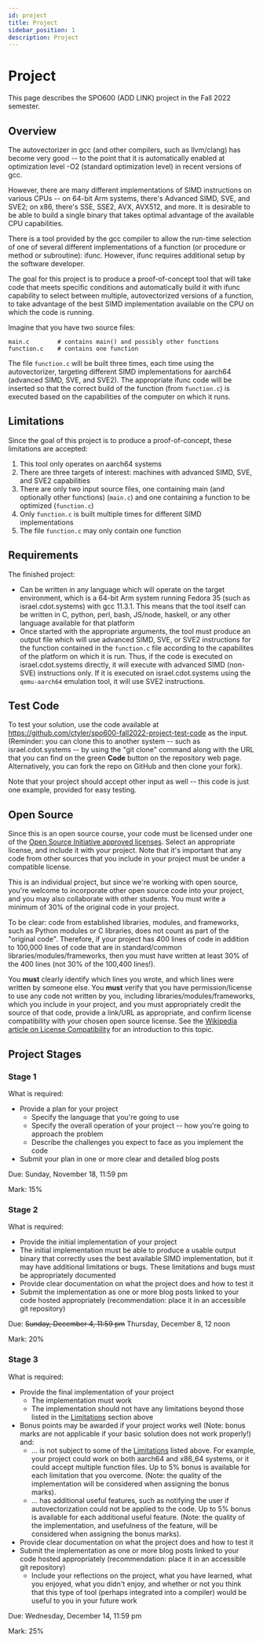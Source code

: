 ```yaml
---
id: project
title: Project
sidebar_position: 1
description: Project
---
```


# Project

This page describes the SPO600 (ADD LINK) project in the Fall 2022 semester.

## Overview

The autovectorizer in gcc (and other compilers, such as llvm/clang) has become very good -- to the point that it is automatically enabled at optimization level -O2 (standard optimization level) in recent versions of gcc.

However, there are many different implementations of SIMD instructions on various CPUs -- on 64-bit Arm systems, there's Advanced SIMD, SVE, and SVE2; on x86, there's SSE, SSE2, AVX, AVX512, and more. It is desirable to be able to build a single binary that takes optimal advantage of the available CPU capabilities.

There is a tool provided by the gcc compiler to allow the run-time selection of one of several different implementations of a function (or procedure or method or subroutine): ifunc. However, ifunc requires additional setup by the software developer.

The goal for this project is to produce a proof-of-concept tool that will take code that meets specific conditions and automatically build it with ifunc capability to select between multiple, autovectorized versions of a function, to take advantage of the best SIMD implementation available on the CPU on which the code is running.

Imagine that you have two source files:

```text
main.c        # contains main() and possibly other functions
function.c    # contains one function
```

The file `function.c` will be built three times, each time using the autovectorizer, targeting different SIMD implementations for aarch64 (advanced SIMD, SVE, and SVE2). The appropriate ifunc code will be inserted so that the correct build of the function (from `function.c`) is executed based on the capabilities of the computer on which it runs.

## Limitations

Since the goal of this project is to produce a proof-of-concept, these limitations are accepted:

1. This tool only operates on aarch64 systems
2. There are three targets of interest: machines with advanced SIMD, SVE, and SVE2 capabilities
3. There are only two input source files, one containing main (and optionally other functions) (`main.c`) and one containing a function to be optimized (`function.c`)
4. Only `function.c` is built multiple times for different SIMD implementations
5. The file `function.c` may only contain one function

## Requirements

The finished project:

- Can be written in any language which will operate on the target environment, which is a 64-bit Arm system running Fedora 35 (such as israel.cdot.systems) with gcc 11.3.1. This means that the tool itself can be written in C, python, perl, bash, JS/node, haskell, or any other language available for that platform
- Once started with the appropriate arguments, the tool must produce an output file which will use advanced SIMD, SVE, or SVE2 instructions for the function contained in the `function.c` file according to the capabilites of the platform on which it is run. Thus, if the code is executed on israel.cdot.systems directly, it will execute with advanced SIMD (non-SVE) instructions only. If it is executed on israel.cdot.systems using the `qemu-aarch64` emulation tool, it will use SVE2 instructions.

## Test Code

To test your solution, use the code available at https://github.com/ctyler/spo600-fall2022-project-test-code as the input. (Reminder: you can clone this to another system -- such as israel.cdot.systems -- by using the "git clone" command along with the URL that you can find on the green **Code** button on the repository web page. Alternatively, you can fork the repo on GitHub and then clone your fork).

Note that your project should accept other input as well -- this code is just one example, provided for easy testing.

## Open Source

Since this is an open source course, your code must be licensed under one of the [Open Source Initiative approved licenses](https://opensource.org/licenses). Select an appropriate license, and include it with your project. Note that it's important that any code from other sources that you include in your project must be under a compatible license.

This is an individual project, but since we're working with open source, you're welcome to incorporate other open source code into your project, and you may also collaborate with other students. You must write a minimum of 30% of the original code in your project.

To be clear: code from established libraries, modules, and frameworks, such as Python modules or C libraries, does not count as part of the "original code". Therefore, if your project has 400 lines of code in addition to 100,000 lines of code that are in standard/common libraries/modules/frameworks, then you must have written at least 30% of the 400 lines (not 30% of the 100,400 lines!).

You **must** clearly identify which lines you wrote, and which lines were written by someone else. You **must** verify that you have permission/license to use any code not written by you, including libraries/modules/frameworks, which you include in your project, and you must appropriately credit the source of that code, provide a link/URL as appropriate, and confirm license compatibility with your chosen open source license. See the [Wikipedia article on License Compatibility](https://en.wikipedia.org/wiki/License_compatibility) for an introduction to this topic.

## Project Stages

### Stage 1

What is required:

- Provide a plan for your project
    - Specify the language that you're going to use
    - Specify the overall operation of your project -- how you're going to approach the problem
    - Describe the challenges you expect to face as you implement the code
- Submit your plan in one or more clear and detailed blog posts

Due: Sunday, November 18, 11:59 pm

Mark: 15%

### Stage 2

What is required:

- Provide the initial implementation of your project
- The initial implementation must be able to produce a usable output binary that correctly uses the best available SIMD implementation, but it may have additional limitations or bugs. These limitations and bugs must be appropriately documented
- Provide clear documentation on what the project does and how to test it
- Submit the implementation as one or more blog posts linked to your code hosted appropriately (recommendation: place it in an accessible git repository)

Due: ~~Sunday, December 4, 11:59 pm~~ Thursday, December 8, 12 noon

Mark: 20%

### Stage 3

What is required:

- Provide the final implementation of your project
    - The implementation must work
    - The implementation should not have any limitations beyond those listed in the [Limitations](#limitations) section above
- Bonus points may be awarded if your project works well (Note: bonus marks are not applicable if your basic solution does not work properly!) and:
    - ... is not subject to some of the [Limitations](#limitations) listed above. For example, your project could work on both aarch64 and x86\_64 systems, or it could accept multiple function files. Up to 5% bonus is available for each limitation that you overcome. (Note: the quality of the implementation will be considered when assigning the bonus marks).
    - ... has additional useful features, such as notifying the user if autovectorization could not be applied to the code. Up to 5% bonus is available for each additional useful feature. (Note: the quality of the implementation, and usefulness of the feature, will be considered when assigning the bonus marks).
- Provide clear documentation on what the project does and how to test it
- Submit the implementation as one or more blog posts linked to your code hosted appropriately (recommendation: place it in an accessible git repository)
    - Include your reflections on the project, what you have learned, what you enjoyed, what you didn't enjoy, and whether or not you think that this type of tool (perhaps integrated into a compiler) would be useful to you in your future work

Due: Wednesday, December 14, 11:59 pm

Mark: 25%

